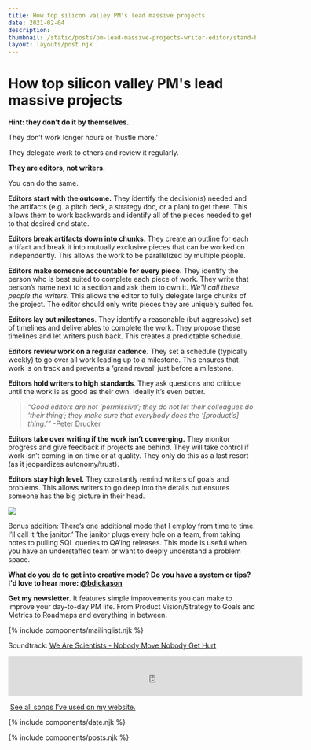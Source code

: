 ```yaml
---
title: How top silicon valley PM's lead massive projects
date: 2021-02-04
description: 
thumbnail: /static/posts/pm-lead-massive-projects-writer-editor/stand-by-me.jpg
layout: layouts/post.njk
---
```


# How top silicon valley PM's lead massive projects

**Hint: they don’t do it by themselves.** 

They don’t work longer hours or ‘hustle more.’

They delegate work to others and review it regularly.

**They are editors, not writers.**

You can do the same.

**Editors start with the outcome.** They identify the decision(s) needed and the artifacts (e.g. a pitch deck, a strategy doc, or a plan) to get there. This allows them to work backwards and identify all of the pieces needed to get to that desired end state.

**Editors break artifacts down into chunks**. They create an outline for each artifact and break it into mutually exclusive pieces that can be worked on independently. This allows the work to be parallelized by multiple people.

**Editors make someone accountable for every piece**. They identify the person who is best suited to complete each piece of work. They write that person’s name next to a section and ask them to own it. *We’ll call these people the writers.* This allows the editor to fully delegate large chunks of the project. The editor should only write pieces they are uniquely suited for.

**Editors lay out milestones**. They identify a reasonable (but aggressive) set of timelines and deliverables to complete the work. They propose these timelines and let writers push back. This creates a predictable schedule.

**Editors review work on a regular cadence.** They set a schedule (typically weekly) to go over all work leading up to a milestone. This ensures that work is on track and prevents a ‘grand reveal’ just before a milestone.

**Editors hold writers to high standards**. They ask questions and critique until the work is as good as their own. Ideally it’s even better. 
> *“Good editors are not ‘permissive’; they do not let their colleagues do ‘their thing’; they make sure that everybody does the ‘[product’s] thing.’”* -Peter Drucker

**Editors take over writing if the work isn’t converging.** They monitor progress and give feedback if projects are behind. They will take control if work isn’t coming in on time or at quality. They only do this as a last resort (as it jeopardizes autonomy/trust).

**Editors stay high level.** They constantly remind writers of goals and problems. This allows writers to go deep into the details but ensures someone has the big picture in their head.

<img src="{{ thumbnail }}" />

Bonus addition: There’s one additional mode that I employ from time to time. I’ll call it ‘the janitor.’ The janitor plugs every hole on a team, from taking notes to pulling SQL queries to QA’ing releases. This mode is useful when you have an understaffed team or want to deeply understand a problem space.

**What do you do to get into creative mode? Do you have a system or tips? I'd love to hear more: [@bdickason](http://twitter.com/bdickason)**


<strong>Get my newsletter.</strong>  It features simple improvements you can make to improve your day-to-day PM life. From Product Vision/Strategy to Goals and Metrics to Roadmaps and everything in between.


{% include components/mailinglist.njk %}

Soundtrack: [We Are Scientists - Nobody Move Nobody Get Hurt](https://www.youtube.com/watch?v=Et9llKBJdEs)
<iframe src="https://open.spotify.com/embed/track/0iUano4euaiUETVUd1u0cx" width="600" height="80" frameborder="0" allowtransparency="true" allow="encrypted-media"></iframe>

<img id="spotify"> [See all songs I’ve used on my website.](https://open.spotify.com/playlist/1sjamnHIeKEKqkYVwFtXo9?si=NAShg2i5TzetT69GKQ9Irw)

{% include components/date.njk %}

{% include components/posts.njk %}
